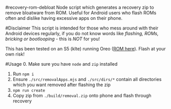 #recovery-rom-debloat
Node script which generates a recovery zip to remove bloatware from ROM. Useful for Android users who flash ROMs often and dislike having excessive apps on their phone.

#Disclaimer
This script is intended for those who mess around with their Android devices regularly, if you do not know words like _flashing, ROMs, bricking or bootlooping_ - this is *NOT* for you!

This has been tested on an S5 (klte) running Oreo ([ROM here](https://forum.xda-developers.com/galaxy-s5/unified-development/rom-resurrection-remix-os-6-0-0-t3762443)). Flash at your own risk!

#Usage
0. Make sure you have `node` and `zip` installed
1. Run `npm i`
2. Ensure `./src/removalApps.mjs` and `./src/dirs/*` contain all directories which you want removed after flashing the zip
3. `npm run create`
4. Copy zip from `./build/removal.zip` onto phone and flash through recovery

